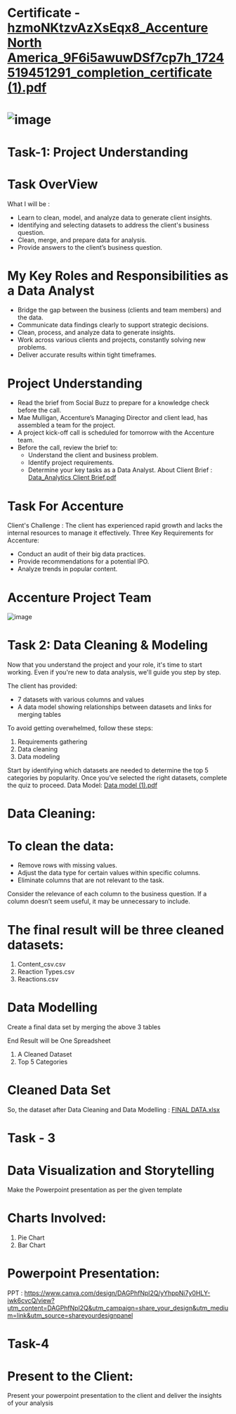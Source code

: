 # Certificate - [hzmoNKtzvAzXsEqx8_Accenture North America_9F6i5awuwDSf7cp7h_1724519451291_completion_certificate (1).pdf](https://github.com/user-attachments/files/16829146/hzmoNKtzvAzXsEqx8_Accenture.North.America_9F6i5awuwDSf7cp7h_1724519451291_completion_certificate.1.pdf)

# ![image](https://github.com/user-attachments/assets/09284a94-a7dc-4958-95c8-9a4647ce5bad)


# Task-1: Project Understanding
# Task OverView
What I will be  :
- Learn to clean, model, and analyze data to generate client insights.
- Identifying and selecting datasets to address the client's business question.
- Clean, merge, and prepare data for analysis.
- Provide answers to the client’s business question.

# My Key Roles and Responsibilities as a Data Analyst

- Bridge the gap between the business (clients and team members) and the data.
- Communicate data findings clearly to support strategic decisions.
- Clean, process, and analyze data to generate insights.
- Work across various clients and projects, constantly solving new problems.
- Deliver accurate results within tight timeframes.

# Project Understanding

- Read the brief from Social Buzz to prepare for a knowledge check before the call.
- Mae Mulligan, Accenture’s Managing Director and client lead, has assembled a team for the project.
- A project kick-off call is scheduled for tomorrow with the Accenture team.
- Before the call, review the brief to:
  - Understand the client and business problem.
  - Identify project requirements.
  - Determine your key tasks as a Data Analyst.
About Client Brief : [Data_Analytics Client Brief.pdf](https://github.com/user-attachments/files/16828638/Data_Analytics.Client.Brief.pdf)

#  Task For Accenture 

Client's Challenge : The client has experienced rapid growth and lacks the internal resources to manage it effectively.
Three Key Requirements for Accenture:
- Conduct an audit of their big data practices.
- Provide recommendations for a potential IPO.
- Analyze trends in popular content.

# Accenture Project Team
![image](https://github.com/user-attachments/assets/a4dfefda-8913-43e0-8571-296cab21e9f7)

# Task 2: Data Cleaning & Modeling

Now that you understand the project and your role, it's time to start working. Even if you're new to data analysis, we'll guide you step by step.

The client has provided:

- 7 datasets with various columns and values
- A data model showing relationships between datasets and links for merging tables

To avoid getting overwhelmed, follow these steps:

1. Requirements gathering
2. Data cleaning
3. Data modeling

Start by identifying which datasets are needed to determine the top 5 categories by popularity. Once you’ve selected the right datasets, complete the quiz to proceed.
Data Model: [Data model (1).pdf](https://github.com/user-attachments/files/16828698/Data.model.1.pdf)

# Data Cleaning:

# To clean the data:

- Remove rows with missing values.
- Adjust the data type for certain values within specific columns.
- Eliminate columns that are not relevant to the task.

Consider the relevance of each column to the business question. If a column doesn’t seem useful, it may be unnecessary to include.

# The final result will be three cleaned datasets:
1. Content_csv.csv
2. Reaction Types.csv
3. Reactions.csv

# Data Modelling
Create a final data set by merging the above 3 tables

End Result will be One Spreadsheet
1. A Cleaned Dataset
2. Top 5 Categories

# Cleaned Data Set
So, the dataset after Data Cleaning and Data Modelling : [FINAL DATA.xlsx](https://github.com/user-attachments/files/16828745/FINAL.DATA.xlsx)

# Task - 3

# Data Visualization and Storytelling
Make the Powerpoint presentation as per the given template

# Charts Involved:
1. Pie Chart
2. Bar Chart

# Powerpoint Presentation: 
PPT : 
https://www.canva.com/design/DAGPhfNpl2Q/yYhppNi7y0HLY-iwk6cvcQ/view?utm_content=DAGPhfNpl2Q&utm_campaign=share_your_design&utm_medium=link&utm_source=shareyourdesignpanel

# Task-4

# Present to the Client:
Present your powerpoint presentation to the client and deliver the insights of your analysis

